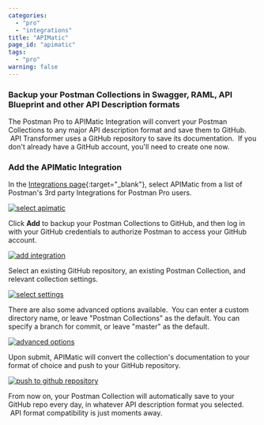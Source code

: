 ```yaml
---
categories:
  - "pro"
  - "integrations"
title: "APIMatic"
page_id: "apimatic"
tags: 
  - "pro"
warning: false
---
```


### Backup your Postman Collections in Swagger, RAML, API Blueprint and other API Description formats

The Postman Pro to APIMatic Integration will convert your Postman Collections to any major API description format and save them to GitHub.  API Transformer uses a GitHub repository to save its documentation.  If you don't already have a GitHub account, you'll need to create one now.

### Add the APIMatic Integration

In the [Integrations page](https://app.getpostman.com/dashboard/integrations){:target="_blank"}, select APIMatic from a list of Postman's 3rd party Integrations for Postman Pro users.

[![select apimatic](https://s3.amazonaws.com/postman-static-getpostman-com/postman-docs/integrations_APImatic.png)](https://s3.amazonaws.com/postman-static-getpostman-com/postman-docs/integrations_APImatic.png)

Click **Add** to backup your Postman Collections to GitHub, and then log in with your GitHub credentials to authorize Postman to access your GitHub account.

[![add integration](https://s3.amazonaws.com/postman-static-getpostman-com/postman-docs/58115843.png)](https://s3.amazonaws.com/postman-static-getpostman-com/postman-docs/58115843.png)

Select an existing GitHub repository, an existing Postman Collection, and relevant collection settings.

[![select settings](https://s3.amazonaws.com/postman-static-getpostman-com/postman-docs/58115884.png)](https://s3.amazonaws.com/postman-static-getpostman-com/postman-docs/58115884.png)

There are also some advanced options available.  You can enter a custom directory name, or leave "Postman Collections" as the default. You can specify a branch for commit, or leave "master" as the default.

[![advanced options](https://s3.amazonaws.com/postman-static-getpostman-com/postman-docs/58115905.png)](https://s3.amazonaws.com/postman-static-getpostman-com/postman-docs/58115905.png)  

Upon submit, APIMatic will convert the collection's documentation to your format of choice and push to your GitHub repository.  

[![push to github repository](http://blog.getpostman.com/wp-content/uploads/2017/02/APImatic-4.jpg)](http://blog.getpostman.com/wp-content/uploads/2017/02/APImatic-4.jpg)

From now on, your Postman Collection will automatically save to your GitHub repo every day, in whatever API description format you selected.  API format compatibility is just moments away.  
